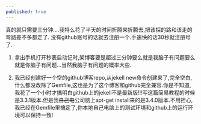 ```yaml
---
published: true
---
```

真的就只需要三分钟....我特么花了半天的时间折腾来折腾去,把该探的路和该走的弯路差不多都走了.
没有github账号的话就去注册一个.手速快的话30秒就注册号了.

1. 拿出手机打开秒表启动记时,架博客要是超过三分钟要么就是我脑子有问题要么就是你脑子有问题...当然我脑子有问题的概率大些.

2. 我已经创建好一个空的github博客repo,从jekell new命令创建来了,完全空白,什么都没改除了Gemfile,这也是为了这个博客和github完全兼容.你是不知道,我花了一个小时才搞明白github上的jekell不是最新版!!!写这篇简易教程的时候是3.3.1版本.但是我~~自己电~~公司脑上apt-get install来的是3.4.0版本.不用担心,我已经在Gemfile里搞定了,你本地自己电脑上的测试环境和github上的运行环境可以保持一致!
